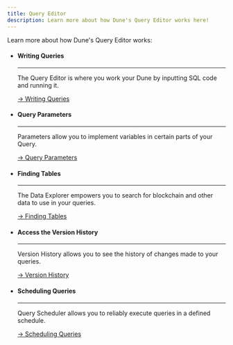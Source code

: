 ```yaml
---
title: Query Editor
description: Learn more about how Dune's Query Editor works here!
---
```


Learn more about how Dune's Query Editor works:

<div class="grid cards" markdown>

-   #### Writing Queries

    ---

    The Query Editor is where you work your Dune by inputting SQL code and running it.  
    
    [→ Writing Queries](query-window.md)

-   #### Query Parameters
    
    ---

    Parameters allow you to implement variables in certain parts of your Query.  
    
    [→ Query Parameters](parameters.md)

-   #### Finding Tables

    ---

    The Data Explorer empowers you to search for blockchain and other data to use in your queries.  
    
    [→ Finding Tables](data-explorer.md)

-   #### Access the Version History

    ---

    Version History allows you to see the history of changes made to your queries.  
    
    [→ Version History](version-history.md)

-   #### Scheduling Queries

    ---

    Query Scheduler allows you to reliably execute queries in a defined schedule.
    
    [→ Scheduling Queries](query-scheduler.md)
</div>


